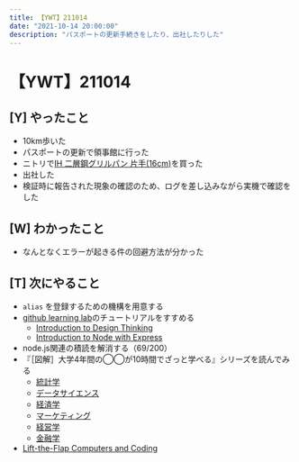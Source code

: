 ```yaml
---
title: 【YWT】211014
date: "2021-10-14 20:00:00"
description: "パスポートの更新手続きをしたり、出社したりした"
---
```


# 【YWT】211014

## [Y] やったこと

- 10km歩いた
- パスポートの更新で領事館に行った
- ニトリで[IH 二層鋼グリルパン 片手(16cm)](https://www.nitori-net.jp/ec/product/8949188s/#p-stockModal)を買った
- 出社した
- 検証時に報告された現象の確認のため、ログを差し込みながら実機で確認をした

## [W] わかったこと

- なんとなくエラーが起きる件の回避方法が分かった

## [T] 次にやること

- `alias` を登録するための機構を用意する
- [github learning lab](https://lab.github.com/githubtraining)のチュートリアルをすすめる
  - [Introduction to Design Thinking](https://lab.github.com/githubtraining/introduction-to-design-thinking)
  - [Introduction to Node with Express](https://lab.github.com/everydeveloper/introduction-to-node-with-express)
- node.js関連の積読を解消する（69/200）
- 『［図解］大学4年間の◯◯が10時間でざっと学べる』シリーズを読んでみる
  - [統計学](https://www.amazon.co.jp/dp/B07PXB4NN9)
  - [データサイエンス](https://www.amazon.co.jp/dp/B07XNW3TQM)
  - [経済学](https://www.amazon.co.jp/dp/B01KNLFHH6)
  - [マーケティング](https://www.amazon.co.jp/dp/B07BNC2SV3)
  - [経営学](https://www.amazon.co.jp/dp/B071SKDF3L)
  - [金融学](https://www.amazon.co.jp/dp/B07BB6Z7FW)
- [Lift-the-Flap Computers and Coding](https://www.amazon.co.jp/dp/1409591514)
